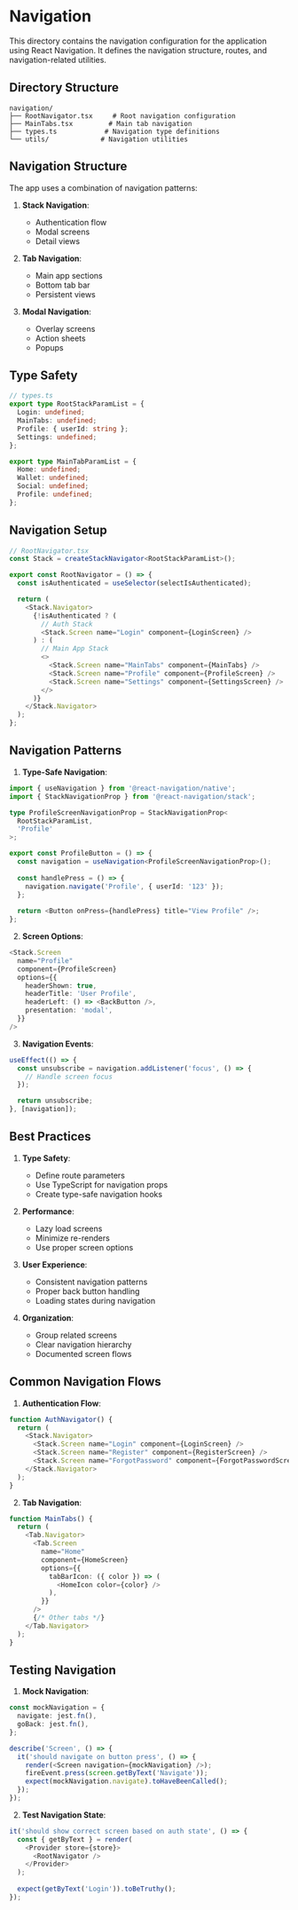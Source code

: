 # Navigation

This directory contains the navigation configuration for the application using React Navigation. It defines the navigation structure, routes, and navigation-related utilities.

## Directory Structure

```
navigation/
├── RootNavigator.tsx     # Root navigation configuration
├── MainTabs.tsx         # Main tab navigation
├── types.ts            # Navigation type definitions
└── utils/             # Navigation utilities
```

## Navigation Structure

The app uses a combination of navigation patterns:

1. **Stack Navigation**:
   - Authentication flow
   - Modal screens
   - Detail views

2. **Tab Navigation**:
   - Main app sections
   - Bottom tab bar
   - Persistent views

3. **Modal Navigation**:
   - Overlay screens
   - Action sheets
   - Popups

## Type Safety

```typescript
// types.ts
export type RootStackParamList = {
  Login: undefined;
  MainTabs: undefined;
  Profile: { userId: string };
  Settings: undefined;
};

export type MainTabParamList = {
  Home: undefined;
  Wallet: undefined;
  Social: undefined;
  Profile: undefined;
};
```

## Navigation Setup

```typescript
// RootNavigator.tsx
const Stack = createStackNavigator<RootStackParamList>();

export const RootNavigator = () => {
  const isAuthenticated = useSelector(selectIsAuthenticated);

  return (
    <Stack.Navigator>
      {!isAuthenticated ? (
        // Auth Stack
        <Stack.Screen name="Login" component={LoginScreen} />
      ) : (
        // Main App Stack
        <>
          <Stack.Screen name="MainTabs" component={MainTabs} />
          <Stack.Screen name="Profile" component={ProfileScreen} />
          <Stack.Screen name="Settings" component={SettingsScreen} />
        </>
      )}
    </Stack.Navigator>
  );
};
```

## Navigation Patterns

1. **Type-Safe Navigation**:
```typescript
import { useNavigation } from '@react-navigation/native';
import { StackNavigationProp } from '@react-navigation/stack';

type ProfileScreenNavigationProp = StackNavigationProp<
  RootStackParamList,
  'Profile'
>;

export const ProfileButton = () => {
  const navigation = useNavigation<ProfileScreenNavigationProp>();
  
  const handlePress = () => {
    navigation.navigate('Profile', { userId: '123' });
  };
  
  return <Button onPress={handlePress} title="View Profile" />;
};
```

2. **Screen Options**:
```typescript
<Stack.Screen
  name="Profile"
  component={ProfileScreen}
  options={{
    headerShown: true,
    headerTitle: 'User Profile',
    headerLeft: () => <BackButton />,
    presentation: 'modal',
  }}
/>
```

3. **Navigation Events**:
```typescript
useEffect(() => {
  const unsubscribe = navigation.addListener('focus', () => {
    // Handle screen focus
  });

  return unsubscribe;
}, [navigation]);
```

## Best Practices

1. **Type Safety**:
   - Define route parameters
   - Use TypeScript for navigation props
   - Create type-safe navigation hooks

2. **Performance**:
   - Lazy load screens
   - Minimize re-renders
   - Use proper screen options

3. **User Experience**:
   - Consistent navigation patterns
   - Proper back button handling
   - Loading states during navigation

4. **Organization**:
   - Group related screens
   - Clear navigation hierarchy
   - Documented screen flows

## Common Navigation Flows

1. **Authentication Flow**:
```typescript
function AuthNavigator() {
  return (
    <Stack.Navigator>
      <Stack.Screen name="Login" component={LoginScreen} />
      <Stack.Screen name="Register" component={RegisterScreen} />
      <Stack.Screen name="ForgotPassword" component={ForgotPasswordScreen} />
    </Stack.Navigator>
  );
}
```

2. **Tab Navigation**:
```typescript
function MainTabs() {
  return (
    <Tab.Navigator>
      <Tab.Screen 
        name="Home" 
        component={HomeScreen}
        options={{
          tabBarIcon: ({ color }) => (
            <HomeIcon color={color} />
          ),
        }}
      />
      {/* Other tabs */}
    </Tab.Navigator>
  );
}
```

## Testing Navigation

1. **Mock Navigation**:
```typescript
const mockNavigation = {
  navigate: jest.fn(),
  goBack: jest.fn(),
};

describe('Screen', () => {
  it('should navigate on button press', () => {
    render(<Screen navigation={mockNavigation} />);
    fireEvent.press(screen.getByText('Navigate'));
    expect(mockNavigation.navigate).toHaveBeenCalled();
  });
});
```

2. **Test Navigation State**:
```typescript
it('should show correct screen based on auth state', () => {
  const { getByText } = render(
    <Provider store={store}>
      <RootNavigator />
    </Provider>
  );
  
  expect(getByText('Login')).toBeTruthy();
});
``` 